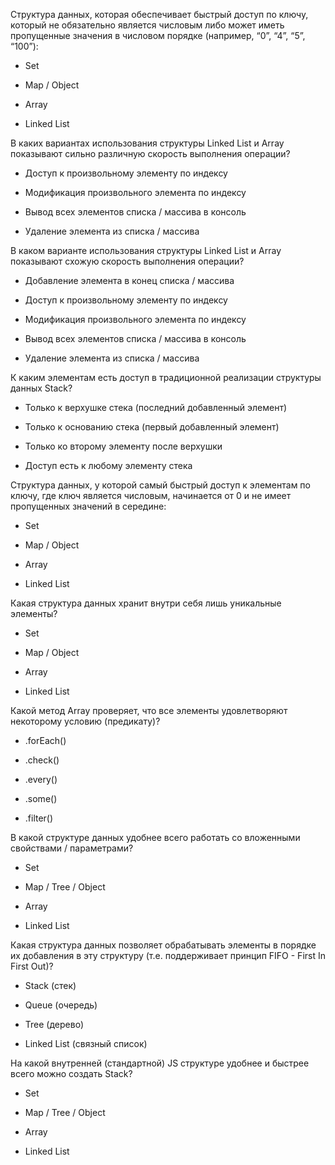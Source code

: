 Структура данных, которая обеспечивает быстрый доступ по ключу, который не обязательно является числовым либо может иметь пропущенные значения в числовом порядке (например, “0”, “4”, “5”, “100”):

- Set

- Map / Object

- Array

- Linked List





В каких вариантах использования структуры Linked List и Array показывают сильно различную скорость выполнения операции?

- Доступ к произвольному элементу по индексу

- Модификация произвольного элемента по индексу

- Вывод всех элементов списка / массива в консоль

- Удаление элемента из списка / массива






В каком варианте использования структуры Linked List и Array показывают схожую скорость выполнения операции?

- Добавление элемента в конец списка / массива

- Доступ к произвольному элементу по индексу

- Модификация произвольного элемента по индексу

- Вывод всех элементов списка / массива в консоль

- Удаление элемента из списка / массива







К каким элементам есть доступ в традиционной реализации структуры данных Stack?

- Только к верхушке стека (последний добавленный элемент)

- Только к основанию стека (первый добавленный элемент)

- Только ко второму элементу после верхушки

- Доступ есть к любому элементу стека






Структура данных, у которой самый быстрый доступ к элементам по ключу, где ключ является числовым, начинается от 0 и не имеет пропущенных значений в середине:

- Set

- Map / Object

- Array

- Linked List






Какая структура данных хранит внутри себя лишь уникальные элементы?

- Set

- Map / Object

- Array

- Linked List






Какой метод Array проверяет, что все элементы удовлетворяют некоторому условию (предикату)?

- .forEach()

- .check()

- .every()

- .some()

- .filter()






В какой структуре данных удобнее всего работать со вложенными свойствами / параметрами?

- Set

- Map / Tree / Object

- Array

- Linked List






Какая структура данных позволяет обрабатывать элементы в порядке их добавления в эту структуру (т.е. поддерживает принцип FIFO - First In First Out)?

- Stack (стек)

- Queue (очередь)

- Tree (дерево)

- Linked List (связный список)





На какой внутренней (стандартной) JS структуре удобнее и быстрее всего можно создать Stack?

- Set

- Map / Tree / Object

- Array

- Linked List
